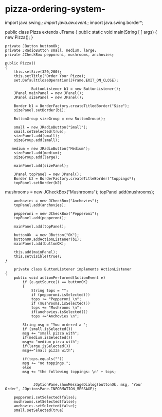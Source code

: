 # pizza-ordering-system-
import 	   java.swing.*;
import    java.aw.event.*;
import    java.swing.border*;

public class Pizza extends JFrame
{
	public static void main(String [ ] args)
	{
		new Pizza();
	}

	private JButton buttonOk;
	private JRadioButton small, medium, large;
	private JCheckBox pepporoni, mushrooms, anchovies;

	public Pizza()
	{
		this.setSize(320,200);
		this.setTitle("Order Your Pizza);
		set.DefaultCloseOperation(JFrame.EXIT_ON_CLOSE);

                ButtonListener b1 = new ButtonListener();
		JPanel mainPanel = new JPanel();
		JPanel sizePanel = new JPanel();

		Border b1 = BorderFactory.createTitledBorder("Size");
		sizePanel.setBorder(b1);

		ButtonGroup sizeGroup = new ButtonGroup();

		small = new JRadioButton("Small");
		small.setSelected(true);
		sizePanel.add(small);
		sizeGroup.add(small);

	   medium = new JRadioButton("Medium");
		sizePanel.add(medium);
		sizeGroup.add(large);

		mainPanel.add(sizePanel);

		JPanel topPanel = new JPanel();
		Border b2 = BorderFactory.createTitleBorder("toppings*);
		topPanel.setBorder(b2)
               
mushrooms = new JCheckBox("Mushrooms");
		topPanel.add(mushrooms);


		anchovies = new JCheckBox("Anchovies");
		topPanel.add(anchovies);

		pepperoni = new JCheckBox("Pepperoni");
		topPanel.add(pepperoni);

		mainPanel.add(topPanel);

		buttonOk  = new JButton("OK");
		buttonOK.addActionListener(b1);
		mainPanel.add(buttonOK);

		this.add(mainPanel);
		this.setVisible(true);
	}
		
		private class ButtonListener implements ActionListener
	{
		public void actionPerformed(ActionEvent e)
			if (e.getSource() == buttonOK)
			{
				String tops = "";
				if (pepporoni.isSelected())
				tops += "Pepperoni \n";
				if (mushrooms.isSelected())
				tops += "Mushrooms \n";
				if(anchovies.isSelected())
				tops +="Anchovies \n";

			String msg = "You ordered a ";
			if (small.isSelected())
			msg += "small pizza with";
			if(medium.isSelected())
			msg+= "medium pizza with";
			if(large.isSelected())
			msg+="small pizza with";

			if(tops.equals(""))
			msg += "no toppings.";
			else
			msg += "the following toppings: \n" + tops;


                 JOptionPane.showMessageDialog(buttonOk, msg, "Your Order", JOptionsPane.INFORMATION_MESSAGE);
 
		pepperoni.setSelected(false);		
		mushrooms.setSelected(false);		
		anchovies.setSelected(false);
		small.setSelected(true)

